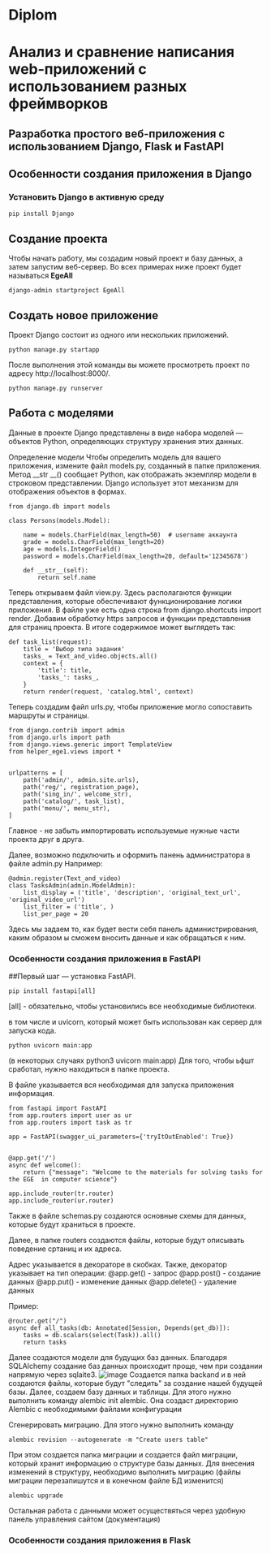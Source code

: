 # Diplom
# Анализ и сравнение написания web-приложений с использованием разных фреймворков
## Разработка простого веб-приложения с использованием Django, Flask и FastAPI 
## Особенности создания приложения в Django
### Установить Django в активную среду
```
pip install Django
```
## Создание проекта
Чтобы начать работу, мы создадим новый проект и базу данных, а затем запустим веб-сервер. Во всех примерах ниже проект будет называться **EgeAll**
```
django-admin startproject EgeAll
```
## Создать новое приложение
Проект Django состоит из одного или нескольких приложений.
```
python manage.py startapp
```
После выполнения этой команды вы можете просмотреть проект по адресу http://localhost:8000/.
```
python manage.py runserver
```

## Работа с моделями
Данные в проекте Django представлены в виде набора моделей — объектов Python, определяющих структуру хранения этих данных.

Определение модели
Чтобы определить модель для вашего приложения, измените файл models.py, созданный в папке приложения. 
Метод __str __() сообщает Python, как отображать экземпляр модели в строковом представлении. Django использует этот механизм для отображения объектов в формах.
```
from django.db import models

class Persons(models.Model):

    name = models.CharField(max_length=50)  # username аккаунта
    grade = models.CharField(max_length=20)
    age = models.IntegerField()
    password = models.CharField(max_length=20, default='12345678')

    def __str__(self):
        return self.name
```
Теперь открываем файл view.py. Здесь располагаются функции представления, которые обеспечивают функционирование логики приложения. В файле уже есть одна строка from django.shortcuts import render. Добавим обработку https запросов и функции представления для страниц проекта. В итоге содержимое может выглядеть так:
```
def task_list(request):
    title = 'Выбор типа задания'
    tasks_ = Text_and_video.objects.all()
    context = {
        'title': title,
        'tasks_': tasks_,
    }
    return render(request, 'catalog.html', context)
```
Теперь создадим файл urls.py, чтобы приложение могло сопоставить маршруты и страницы.
```
from django.contrib import admin
from django.urls import path
from django.views.generic import TemplateView
from helper_ege1.views import *


urlpatterns = [
    path('admin/', admin.site.urls),
    path('reg/', registration_page),
    path('sing_in/', welcome_str),
    path('catalog/', task_list),
    path('menu/', menu_str),
]
```
Главное - не забыть импортировать используемые нужные части проекта друг в друга.

Далее, возможно подключить и оформить панень администратора в файле admin.py
Например:
```
@admin.register(Text_and_video)
class TasksAdmin(admin.ModelAdmin):
    list_display = ('title', 'description', 'original_text_url', 'original_video_url')
    list_filter = ('title', )
    list_per_page = 20
```
Здесь мы задаем то, как будет вести себя панель администрирования, каким образом ы сможем вносить данные и как обращаться к ним.

### Особенности создания приложения в FastAPI
##Первый шаг — установка FastAPI.
```
pip install fastapi[all]
```
[all] - обязательно, чтобы установились все необходимые библиотеки.

в том числе и uvicorn, который может быть использован как сервер для запуска кода.
```
python uvicorn main:app  
```
(в некоторых случаях python3 uvicorn main:app) Для того, чтобы ьфшт сработал, нужно находиться в папке проекта.

В файле указывается вся необходимая для запуска приложения информация.
```
from fastapi import FastAPI
from app.routers import user as ur
from app.routers import task as tr

app = FastAPI(swagger_ui_parameters={'tryItOutEnabled': True})


@app.get('/')
async def welcome():
    return {"message": "Welcome to the materials for solving tasks for the EGE  in computer science"}

app.include_router(tr.router)
app.include_router(ur.router)
```

Также в файле schemas.py создаются основные схемы для данных, которые будут храниться в проекте.


Далее, в папке routers создаются файлы, которые будут описывать поведение сртаниц и их адреса.

Адрес указывается в декораторе в скобках. Также, декоратор указывает на тип операции: 
@app.get() - запрос
@app.post() - создание данных
@app.put() - изменение данных
@app.delete() - удаление данных

Пример:
```
@router.get("/")
async def all_tasks(db: Annotated[Session, Depends(get_db)]):
    tasks = db.scalars(select(Task)).all()
    return tasks
```
Далее создаются модели для будущих баз данных. Благодаря SQLAlchemy создание баз данных происходит проще, чем при создании напрямую через sqlaite3.
![image](https://github.com/user-attachments/assets/2213cd3d-acf7-4df9-afbb-99d58fb43d12)
Создается папка backand и в ней создаются файлы, которые будут "следить" за создание нашей будущей базы.
Далее, cоздаем базу данных и таблицы. Для этого нужно выполнить команду alembic init alembic. Она создаст директорию Alembic с необходимыми файлами конфигурации

Сгенерировать миграцию. Для этого нужно выполнить команду 
```
alembic revision --autogenerate -m "Create users table"
```
При этом создается папка миграции и создается файл миграции, который хранит информацию о структуре базы данных.
Для внесения изменений в структуру, необходимо выполнить миграцию (файлы миграции перезапишутся и в конечном файле БД изменится)
```
alembic upgrade
```
Остальная работа с данными может осуществяться через удобную панель управления сайтом (документация)
### Особенности создания приложения в Flask
